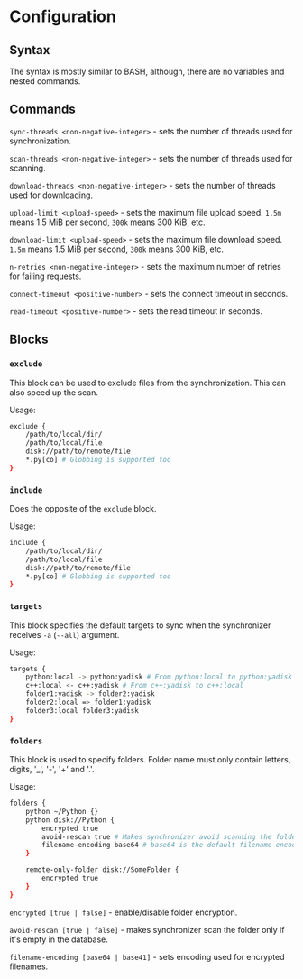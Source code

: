 # Configuration
## Syntax
The syntax is mostly similar to BASH, although, there are no variables and nested commands.

## Commands
`sync-threads <non-negative-integer>` - sets the number of threads used for synchronization.

`scan-threads <non-negative-integer>` - sets the number of threads used for scanning.

`download-threads <non-negative-integer>` - sets the number of threads used for downloading.

`upload-limit <upload-speed>` - sets the maximum file upload speed. `1.5m` means 1.5 MiB per second, `300k` means 300 KiB, etc.

`download-limit <upload-speed>` - sets the maximum file download speed. `1.5m` means 1.5 MiB per second, `300k` means 300 KiB, etc.

`n-retries <non-negative-integer>` - sets the maximum number of retries for failing requests.

`connect-timeout <positive-number>` - sets the connect timeout in seconds.

`read-timeout <positive-number>` - sets the read timeout in seconds.

## Blocks
### `exclude`
This block can be used to exclude files from the synchronization.
This can also speed up the scan.

Usage:
```sh
exclude {
    /path/to/local/dir/
    /path/to/local/file
    disk://path/to/remote/file
    *.py[co] # Globbing is supported too
}
```

### `include`
Does the opposite of the `exclude` block.

Usage:
```sh
include {
    /path/to/local/dir/
    /path/to/local/file
    disk://path/to/remote/file
    *.py[co] # Globbing is supported too
}
```

### `targets`
This block specifies the default targets to sync when the synchronizer receives `-a` (`--all`) argument.

Usage:
```sh
targets {
    python:local -> python:yadisk # From python:local to python:yadisk
    c++:local <- c++:yadisk # From c++:yadisk to c++:local
    folder1:yadisk -> folder2:yadisk
    folder2:local => folder1:yadisk
    folder3:local folder3:yadisk
}
```

### `folders`
This block is used to specify folders.
Folder name must only contain letters, digits, '\_', '-', '+' and '.'.

Usage:
```sh
folders {
    python ~/Python {}
    python disk://Python {
        encrypted true
        avoid-rescan true # Makes synchronizer avoid scanning the folder, unless it's empty in the database
        filename-encoding base64 # base64 is the default filename encoding
    }

    remote-only-folder disk://SomeFolder {
        encrypted true
    }
}
```

`encrypted [true | false]` - enable/disable folder encryption.

`avoid-rescan [true | false]` - makes synchronizer scan the folder only if it's empty in the database.

`filename-encoding [base64 | base41]` - sets encoding used for encrypted filenames.
